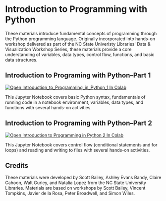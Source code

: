 # Introduction to Programming with Python

These materials introduce fundamental concepts of programming through the Python programming language. Originally incorporated into hands-on workshop delivered as part of the NC State Univeristy Libraries' Data & Visualization Workshop Series, these materials provide a core understanding of variables, data types, control flow, functions, and basic data structures.

## Introduction to Programing with Python–Part 1

[![Open Introduction_to_Programming_in_Python_1 In Colab](https://colab.research.google.com/assets/colab-badge.svg)](https://colab.research.google.com/github/NCSU-Libraries/data-viz-workshops/blob/master/Introduction_to_Programming_with_Python/Introduction_to_Programming_with_Python_1.ipynb)

This Jupyter Notebook covers basic Python syntax, fundamentals of running code in a notebook environment, variables, data types, and functions with several hands-on activities.

## Introduction to Programing with Python–Part 2

[![Open Introduction to Programming in Python 2 In Colab](https://colab.research.google.com/assets/colab-badge.svg)](https://colab.research.google.com/github/NCSU-Libraries/data-viz-workshops/blob/master/Introduction_to_Programming_in_Python/Introduction_to_Programming_with_Python_2.ipynb)

This Jupyter Notebook covers control flow (conditional statements and for loops) and reading and writing to files with several hands-on activities.

## Credits

These materials were developed by Scott Bailey, Ashley Evans Bandy, Claire Cahoon, Walt Gurley, and Natalia Lopez from the NC State University Libraries. Materials are based on workshops by Scott Bailey, Vincent Tompkins, Javier de la Rosa, Peter Broadwell, and Simon Wiles.

